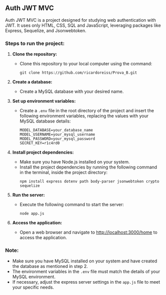 ## Auth JWT MVC

Auth JWT MVC is a project designed for studying web authentication with JWT. It uses only HTML, CSS, SQL and JavaScript, leveraging packages like Express, Sequelize, and Jsonwebtoken.

### Steps to run the project:

1. **Clone the repository:**
   - Clone this repository to your local computer using the command:
     ```
     git clone https://github.com/ricardoreiss/Prova_B.git
     ```

2. **Create a database:**
   - Create a MySQL database with your desired name.

3. **Set up environment variables:**
   - Create a `.env` file in the root directory of the project and insert the following environment variables, replacing the values with your MySQL database details:
     ```
     MODEL_DATABASE=your_database_name
     MODEL_USERNAME=your_mysql_username
     MODEL_PASSWORD=your_mysql_password
     SECRET_KEY=r1c4rd0
     ```

4. **Install project dependencies:**
   - Make sure you have Node.js installed on your system.
   - Install the project dependencies by running the following command in the terminal, inside the project directory:
     ```
     npm install express dotenv path body-parser jsonwebtoken crypto sequelize
     ```

5. **Run the server:**
   - Execute the following command to start the server:
     ```
     node app.js
     ```

6. **Access the application:**
   - Open a web browser and navigate to [http://localhost:3000/home](http://localhost:3000/home) to access the application.

### Note:
- Make sure you have MySQL installed on your system and have created the database as mentioned in step 2.
- The environment variables in the `.env` file must match the details of your MySQL environment.
- If necessary, adjust the express server settings in the `app.js` file to meet your specific needs.


